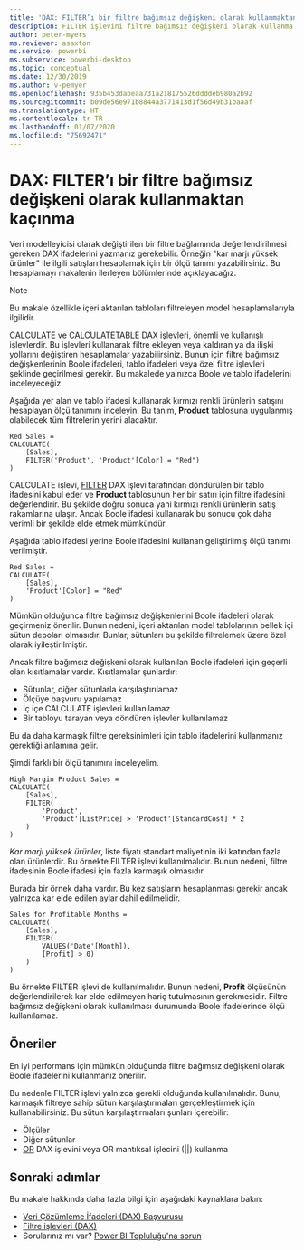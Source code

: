 ```yaml
---
title: 'DAX: FILTER’ı bir filtre bağımsız değişkeni olarak kullanmaktan kaçınma'
description: FILTER işlevini filtre bağımsız değişkeni olarak kullanma kılavuzu.
author: peter-myers
ms.reviewer: asaxton
ms.service: powerbi
ms.subservice: powerbi-desktop
ms.topic: conceptual
ms.date: 12/30/2019
ms.author: v-pemyer
ms.openlocfilehash: 935b453dabeaa731a218175526ddddeb980a2b92
ms.sourcegitcommit: b09de56e971b8844a3771413d1f56d49b31baaaf
ms.translationtype: HT
ms.contentlocale: tr-TR
ms.lasthandoff: 01/07/2020
ms.locfileid: "75692471"
---
```

# <a name="dax-avoid-using-filter-as-a-filter-argument"></a>DAX: FILTER’ı bir filtre bağımsız değişkeni olarak kullanmaktan kaçınma

Veri modelleyicisi olarak değiştirilen bir filtre bağlamında değerlendirilmesi gereken DAX ifadelerini yazmanız gerekebilir. Örneğin "kar marjı yüksek ürünler" ile ilgili satışları hesaplamak için bir ölçü tanımı yazabilirsiniz. Bu hesaplamayı makalenin ilerleyen bölümlerinde açıklayacağız.

> [!NOTE]
> Bu makale özellikle içeri aktarılan tabloları filtreleyen model hesaplamalarıyla ilgilidir.

[CALCULATE](/dax/calculate-function-dax) ve [CALCULATETABLE](/dax/calculatetable-function-dax) DAX işlevleri, önemli ve kullanışlı işlevlerdir. Bu işlevleri kullanarak filtre ekleyen veya kaldıran ya da ilişki yollarını değiştiren hesaplamalar yazabilirsiniz. Bunun için filtre bağımsız değişkenlerinin Boole ifadeleri, tablo ifadeleri veya özel filtre işlevleri şeklinde geçirilmesi gerekir. Bu makalede yalnızca Boole ve tablo ifadelerini inceleyeceğiz.

Aşağıda yer alan ve tablo ifadesi kullanarak kırmızı renkli ürünlerin satışını hesaplayan ölçü tanımını inceleyin. Bu tanım, **Product** tablosuna uygulanmış olabilecek tüm filtrelerin yerini alacaktır.

```dax
Red Sales =
CALCULATE(
    [Sales],
    FILTER('Product', 'Product'[Color] = "Red")
)
```

CALCULATE işlevi, [FILTER](/dax/filter-function-dax) DAX işlevi tarafından döndürülen bir tablo ifadesini kabul eder ve **Product** tablosunun her bir satırı için filtre ifadesini değerlendirir. Bu şekilde doğru sonuca yani kırmızı renkli ürünlerin satış rakamlarına ulaşır. Ancak Boole ifadesi kullanarak bu sonucu çok daha verimli bir şekilde elde etmek mümkündür.

Aşağıda tablo ifadesi yerine Boole ifadesini kullanan geliştirilmiş ölçü tanımı verilmiştir.

```dax
Red Sales =
CALCULATE(
    [Sales],
    'Product'[Color] = "Red"
)
```

Mümkün olduğunca filtre bağımsız değişkenlerini Boole ifadeleri olarak geçirmeniz önerilir. Bunun nedeni, içeri aktarılan model tablolarının bellek içi sütun depoları olmasıdır. Bunlar, sütunları bu şekilde filtrelemek üzere özel olarak iyileştirilmiştir.

Ancak filtre bağımsız değişkeni olarak kullanılan Boole ifadeleri için geçerli olan kısıtlamalar vardır. Kısıtlamalar şunlardır:

- Sütunlar, diğer sütunlarla karşılaştırılamaz
- Ölçüye başvuru yapılamaz
- İç içe CALCULATE işlevleri kullanılamaz
- Bir tabloyu tarayan veya döndüren işlevler kullanılamaz

Bu da daha karmaşık filtre gereksinimleri için tablo ifadelerini kullanmanız gerektiği anlamına gelir.

Şimdi farklı bir ölçü tanımını inceleyelim.

```dax
High Margin Product Sales =
CALCULATE(
    [Sales],
    FILTER(
        'Product',
        'Product'[ListPrice] > 'Product'[StandardCost] * 2
    )
)
```

_Kar marjı yüksek ürünler_, liste fiyatı standart maliyetinin iki katından fazla olan ürünlerdir. Bu örnekte FILTER işlevi kullanılmalıdır. Bunun nedeni, filtre ifadesinin Boole ifadesi için fazla karmaşık olmasıdır.

Burada bir örnek daha vardır. Bu kez satışların hesaplanması gerekir ancak yalnızca kar elde edilen aylar dahil edilmelidir.

```dax
Sales for Profitable Months =
CALCULATE(
    [Sales],
    FILTER(
        VALUES('Date'[Month]),
        [Profit] > 0)
    )
)
```

Bu örnekte FILTER işlevi de kullanılmalıdır. Bunun nedeni, **Profit** ölçüsünün değerlendirilerek kar elde edilmeyen hariç tutulmasının gerekmesidir. Filtre bağımsız değişkeni olarak kullanılması durumunda Boole ifadelerinde ölçü kullanılamaz.

## <a name="recommendations"></a>Öneriler

En iyi performans için mümkün olduğunda filtre bağımsız değişkeni olarak Boole ifadelerini kullanmanız önerilir.

Bu nedenle FILTER işlevi yalnızca gerekli olduğunda kullanılmalıdır. Bunu, karmaşık filtreye sahip sütun karşılaştırmaları gerçekleştirmek için kullanabilirsiniz. Bu sütun karşılaştırmaları şunları içerebilir:

- Ölçüler
- Diğer sütunlar
- [OR](/dax/or-function-dax) DAX işlevini veya OR mantıksal işlecini (||) kullanma

## <a name="next-steps"></a>Sonraki adımlar

Bu makale hakkında daha fazla bilgi için aşağıdaki kaynaklara bakın:

- [Veri Çözümleme İfadeleri (DAX) Başvurusu](/dax/)
- [Filtre işlevleri (DAX)](/dax/filter-function-dax)
- Sorularınız mı var? [Power BI Topluluğu'na sorun](https://community.powerbi.com/)
